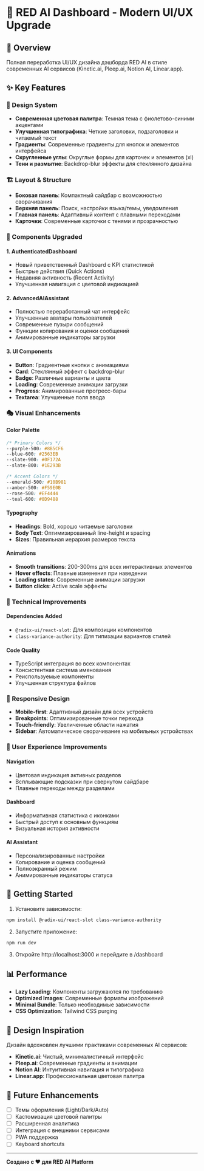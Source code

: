 # 🎨 RED AI Dashboard - Modern UI/UX Upgrade

## 🚀 Overview
Полная переработка UI/UX дизайна дэшборда RED AI в стиле современных AI сервисов (Kinetic.ai, Pleep.ai, Notion AI, Linear.app).

## ✨ Key Features

### 🎯 Design System
- **Современная цветовая палитра**: Темная тема с фиолетово-синими акцентами
- **Улучшенная типографика**: Четкие заголовки, подзаголовки и читаемый текст
- **Градиенты**: Современные градиенты для кнопок и элементов интерфейса
- **Скругленные углы**: Округлые формы для карточек и элементов (xl)
- **Тени и размытие**: Backdrop-blur эффекты для стеклянного дизайна

### 🏗️ Layout & Structure
- **Боковая панель**: Компактный сайдбар с возможностью сворачивания
- **Верхняя панель**: Поиск, настройки языка/темы, уведомления
- **Главная панель**: Адаптивный контент с плавными переходами
- **Карточки**: Современные карточки с тенями и прозрачностью

### 🎨 Components Upgraded

#### 1. **AuthenticatedDashboard**
- Новый приветственный Dashboard с KPI статистикой
- Быстрые действия (Quick Actions)
- Недавняя активность (Recent Activity)
- Улучшенная навигация с цветовой индикацией

#### 2. **AdvancedAIAssistant**
- Полностью переработанный чат интерфейс
- Улучшенные аватары пользователей
- Современные пузыри сообщений
- Функции копирования и оценки сообщений
- Анимированные индикаторы загрузки

#### 3. **UI Components**
- **Button**: Градиентные кнопки с анимациями
- **Card**: Стеклянный эффект с backdrop-blur
- **Badge**: Различные варианты и цвета
- **Loading**: Современные анимации загрузки
- **Progress**: Анимированные прогресс-бары
- **Textarea**: Улучшенные поля ввода

### 🎭 Visual Enhancements

#### **Color Palette**
```css
/* Primary Colors */
--purple-500: #8B5CF6
--blue-600: #2563EB
--slate-900: #0F172A
--slate-800: #1E293B

/* Accent Colors */
--emerald-500: #10B981
--amber-500: #F59E0B
--rose-500: #EF4444
--teal-600: #0D9488
```

#### **Typography**
- **Headings**: Bold, хорошо читаемые заголовки
- **Body Text**: Оптимизированный line-height и spacing
- **Sizes**: Правильная иерархия размеров текста

#### **Animations**
- **Smooth transitions**: 200-300ms для всех интерактивных элементов
- **Hover effects**: Плавные изменения при наведении
- **Loading states**: Современные анимации загрузки
- **Button clicks**: Active scale эффекты

### 🔧 Technical Improvements

#### **Dependencies Added**
- `@radix-ui/react-slot`: Для композиции компонентов
- `class-variance-authority`: Для типизации вариантов стилей

#### **Code Quality**
- TypeScript интеграция во всех компонентах
- Консистентная система именования
- Реиспользуемые компоненты
- Улучшенная структура файлов

### 📱 Responsive Design
- **Mobile-first**: Адаптивный дизайн для всех устройств
- **Breakpoints**: Оптимизированные точки перехода
- **Touch-friendly**: Увеличенные области нажатия
- **Sidebar**: Автоматическое сворачивание на мобильных устройствах

### 🎯 User Experience Improvements

#### **Navigation**
- Цветовая индикация активных разделов
- Всплывающие подсказки при свернутом сайдбаре
- Плавные переходы между разделами

#### **Dashboard**
- Информативная статистика с иконками
- Быстрый доступ к основным функциям
- Визуальная история активности

#### **AI Assistant**
- Персонализированные настройки
- Копирование и оценка сообщений
- Полноэкранный режим
- Анимированные индикаторы статуса

## 🚀 Getting Started

1. Установите зависимости:
```bash
npm install @radix-ui/react-slot class-variance-authority
```

2. Запустите приложение:
```bash
npm run dev
```

3. Откройте http://localhost:3000 и перейдите в /dashboard

## 📊 Performance

- **Lazy Loading**: Компоненты загружаются по требованию
- **Optimized Images**: Современные форматы изображений
- **Minimal Bundle**: Только необходимые зависимости
- **CSS Optimization**: Tailwind CSS purging

## 🎨 Design Inspiration

Дизайн вдохновлен лучшими практиками современных AI сервисов:
- **Kinetic.ai**: Чистый, минималистичный интерфейс
- **Pleep.ai**: Современные градиенты и анимации  
- **Notion AI**: Интуитивная навигация и типографика
- **Linear.app**: Профессиональная цветовая палитра

## 🔮 Future Enhancements

- [ ] Темы оформления (Light/Dark/Auto)
- [ ] Кастомизация цветовой палитры
- [ ] Расширенная аналитика
- [ ] Интеграция с внешними сервисами
- [ ] PWA поддержка
- [ ] Keyboard shortcuts

---

**Создано с ❤️ для RED AI Platform** 